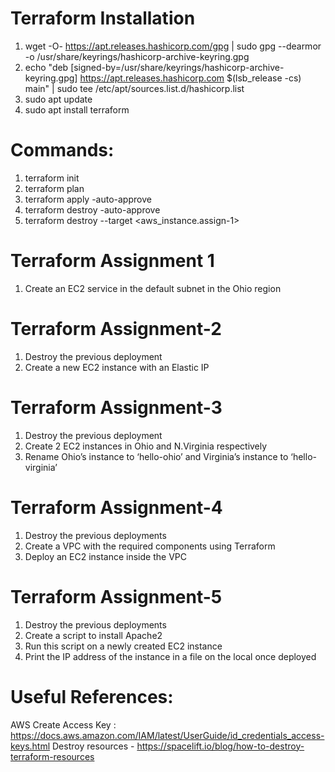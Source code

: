 # Terraform Installation 

1. wget -O- https://apt.releases.hashicorp.com/gpg | sudo gpg --dearmor -o /usr/share/keyrings/hashicorp-archive-keyring.gpg
2. echo "deb [signed-by=/usr/share/keyrings/hashicorp-archive-keyring.gpg] https://apt.releases.hashicorp.com $(lsb_release -cs) main" | sudo tee /etc/apt/sources.list.d/hashicorp.list
3. sudo apt update 
4. sudo apt install terraform

# Commands:
1. terraform init
2. terraform plan
3. terraform apply -auto-approve
4. terraform destroy -auto-approve
5. terraform destroy --target <aws_instance.assign-1>

# Terraform Assignment 1
1.	Create an EC2 service in the default subnet in the Ohio region

# Terraform Assignment-2
1. Destroy the previous deployment 
2. Create a new EC2 instance with an Elastic IP

# Terraform Assignment-3
1. Destroy the previous deployment 
2. Create 2 EC2 instances in Ohio and N.Virginia respectively 
3. Rename Ohio’s instance to ‘hello-ohio’ and Virginia’s instance to ‘hello-virginia’

# Terraform Assignment-4
1. Destroy the previous deployments 
2. Create a VPC with the required components using Terraform 
3. Deploy an EC2 instance inside the VPC

# Terraform Assignment-5
1. Destroy the previous deployments 
2. Create a script to install Apache2 
3. Run this script on a newly created EC2 instance 
4. Print the IP address of the instance in a file on the local once deployed

# Useful References:
AWS Create Access Key : https://docs.aws.amazon.com/IAM/latest/UserGuide/id_credentials_access-keys.html
Destroy resources - https://spacelift.io/blog/how-to-destroy-terraform-resources
